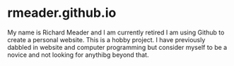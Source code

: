 # rmeader.github.io
My name is Richard Meader and I am currently retired
I am using Github to create a personal website.
This is a hobby project.
I have previously dabbled in website and computer programming but consider myself to be a novice and not looking for anythibg beyond that.
